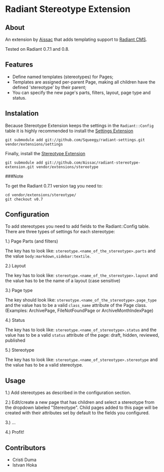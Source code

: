 Radiant Stereotype Extension
===

About
---

An extension by [Aissac][aissac] that adds templating support to [Radiant CMS][radiant].

Tested on Radiant 0.7.1 and 0.8.
 
Features
---

* Define named templates (stereotypes) for Pages;
* Templates are assigned per-parent Page, making all children have the defined 'stereotype' by their parent;
* You can specify the new page's parts, filters, layout, page type and status.

Instalation
---

Because Stereotype Extension keeps the settings in the `Radiant::Config` table it is highly recommended to install the [Settings Extension][rse]
  
    git submodule add git://github.com/Squeegy/radiant-settings.git vendor/extensions/settings
    
Finally, install the [Stereotype Extension][rste]

    git submodule add git://github.com/Aissac/radiant-stereotype-extension.git vendor/extensions/stereotype
    
###Note

To get the Radiant 0.7.1 version tag you need to:

    cd vendor/extensions/stereotype/
    git checkout v0.7
    
Configuration
---

To add stereotypes you need to add fields to the Radiant::Config table. There are three types of settings for each stereotype:

1.) Page Parts (and filters)

The key has to look like: `stereotype.<name_of_the_stereotype>.parts` and the value `body:markdown,sidebar:textile`.

2.) Layout

The key has to look like: `stereotype.<name_of_the_stereotype>.layout` and the value has to be the name of a layout (case sensitive)

3.) Page type

The key should look like: `stereotype.<name_of_the_stereotype>.page_type` and the value has to be a valid `class_name` attribute of the Page class. (Examples: ArchivePage, FileNotFoundPage or ArchiveMonthIndexPage)

4.) Status

The key has to look like: `stereotype.<name_of_stereotype>.status` and the value has to be a valid `status` attribute of the page: draft, hidden, reviewed, published

5.) Stereotype

The key has to look like: `stereotype.<name_of_stereotype>.stereotype` and the value has to be a valid stereotype.

Usage
---

1.) Add stereotypes as described in the configuration section.

2.) Edit/create a new page that has children and select a stereotype from the dropdown labeled "Stereotype". Child pages added to this page will be created with their attributes set by default to the fields you configured.

3.) ...

4.) Profit!

Contributors
---

* Cristi Duma
* Istvan Hoka

[radiant]: http://radiantcms.org/
[aissac]: http://aissac.ro
[rste]: http://blog.aissac.ro/radiant/stereotype-extension
[rse]: http://github.com/Squeegy/radiant-settings/tree/master